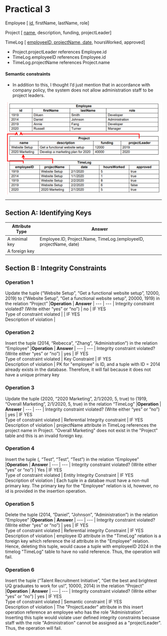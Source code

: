 # Practical 3

Employee [ <ins>id</ins>, firstName, lastName, role]

Project [ <ins>name</ins>, description, funding, projectLeader]

TimeLog [ <ins>employeeID, projectName, date</ins>, hoursWorked, approved]

- Project.projectLeader references Employee.id
- TimeLog.employeeID references Employee.id
- TimeLog.projectName references Project.name

#### Semantic constraints
- In addition to this, I thought I’d just mention that in accordance
with company policy, the system does not allow administration staff to be project leaders.


![alt text](assets\IMG41.PNG)

---

## Section A: Identifying Keys

|**Attribute Type** | **Answer**
| --- | ---
| A minimal key | Employee.ID, Project.Name, TimeLog.(employeeID, projectName, date)
| A foreign key |


## Section B : Integrity Constraints


### **Operation 1**

Update the tuple (“Website Setup”, “Get a functional website setup”,
12000, 2019) to (“Website Setup”, “Get a functional website setup”,
20000, 1919) in the relation “Project”
|**Operation** | **Answer**
| --- | ---
| Integrity constraint violated? (Write either “yes” or “no”) | no
| IF YES <br> Type of constraint violated | 
| IF YES <br> Description of violation | 

### Operation 2
Insert the tuple (2014, “Rebecca”, “Zhang”, “Administration”) in the
relation “Employee”
|**Operation** | **Answer**
| --- | ---
| Integrity constraint violated? (Write either “yes” or “no”) | yes
| IF YES <br> Type of constraint violated | Key Constraint
| IF YES <br> Description of violation | PK for "employee" is ID, and a tuple with ID = 2014 already exists in the database. Therefore, it will fail because it does not have a unique primary key

### Operation 3
Update the tuple (2020, “2020 Marketing”, 2/1/2020, 5, true) to
(1919, “Overall Marketing”, 2/1/2020, 5, true) in the relation
“TimeLog”
|**Operation** | **Answer**
| --- | ---
| Integrity constraint violated? (Write either “yes” or “no”) | yes
| IF YES <br> Type of constraint violated | Referential Integrity constraint
| IF YES <br> Description of violation | projectName attribute in TimeLog references the project name in Project. "Overall Marketing" does not exist in the "Project" table and this is an invalid foreign key.

### Operation 4
Insert the tuple (, “Test”, “Test”, “Test”) in the relation “Employee”
|**Operation** | **Answer**
| --- | ---
| Integrity constraint violated? (Write either “yes” or “no”) | Yes
| IF YES <br> Type of constraint violated | Entity Integrity Constraint
| IF YES <br> Description of violation | Each tuple in a databae must have a non-null primary key. The primary key for the "Employee" relation is id, however, no id is provided in the insertion operation.

### Operation 5
Delete the tuple (2014, “Daniel”, “Johnson”, “Administration”) in the
relation “Employee”
|**Operation** | **Answer**
| --- | ---
| Integrity constraint violated? (Write either “yes” or “no”) | yes
| IF YES <br> Type of constraint violated | Referential integrity Constraint
| IF YES <br> Description of violation | employee ID attribute in the "TimeLog" relation is a foreign key which reference the id attribute in the "Employee" relation. Hence, deleting this tuple, would cause a tuple with employeeID 2024 in the timelog "TimeLog" table to have no valid reference. Thus, the operation will fail.

### Operation 6
Insert the tuple (“Talent Recruitment Initiative”, “Get the best and
brightest UQ graduates to work for us!”, 10000, 2014) in the relation
“Project”
|**Operation** | **Answer**
| --- | ---
| Integrity constraint violated? (Write either “yes” or “no”) | yes
| IF YES <br> Type of constraint violated | Semantic constraint
| IF YES <br> Description of violation | The "ProjectLeader" attribute in this insert operation reference an employee who has the role "Administration". Inserting this tuple would violate user defined integrity constraints becuase staff with the role "Administration" cannot be assigned as a "projectLeader". Thus, the operation will fail.